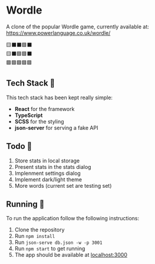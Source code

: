 # Wordle

A clone of the popular Wordle game, currently available at: https://www.powerlanguage.co.uk/wordle/

🟨⬛⬛🟩⬛<br>
🟨⬛🟩🟩⬛<br>
🟩🟩🟩🟩🟩

## Tech Stack 💾

This tech stack has been kept really simple:

- **React** for the framework
- **TypeScript**
- **SCSS** for the styling
- **json-server** for serving a fake API

## Todo 📃

1. Store stats in local storage
1. Present stats in the stats dialog
1. Implenment settings dialog
1. Implement dark/light theme
1. More words (current set are testing set)

## Running 👟

To run the application follow the following instructions:

1. Clone the repository
1. Run `npm install`
1. Run `json-serve db.json -w -p 3001`
1. Run `npm start` to get running
1. The app should be available at [localhost:3000](http://localhost:3000)
